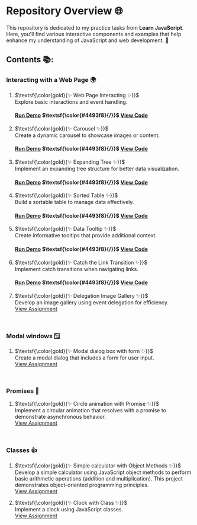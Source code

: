 # Repository Overview 🌐

This repository is dedicated to my practice tasks from **Learn JavaScript**. Here, you'll find various interactive components and examples that help enhance my understanding of JavaScript and web development. 🚀

## Contents 📚:
### Interacting with a Web Page 🌍



1. $\textsf{\color{gold}{✨ Web Page Interacting ✨}}$ <br/>
   Explore basic interactions and event handling. <br/>
   #### [Run Demo](https://kaningleb.github.io/Learn-JS/Interacting-with-a-web-page/01-Interacting/) $\textsf{\color{#4493f8}{/}}$ [View Code](https://github.com/KaninGleb/Learn-JS/tree/main/Interacting-with-a-web-page/01-Interacting)
   
3. $\textsf{\color{gold}{✨ Carousel ✨}}$ <br/>
   Create a dynamic carousel to showcase images or content. <br/>
   #### [Run Demo](https://kaningleb.github.io/Learn-JS/Interacting-with-a-web-page/02-Carousel/) $\textsf{\color{#4493f8}{/}}$ [View Code](https://github.com/KaninGleb/Learn-JS/tree/main/Interacting-with-a-web-page/02-Carousel)

3. $\textsf{\color{gold}{✨ Expanding Tree ✨}}$ <br/>
   Implement an expanding tree structure for better data visualization. <br/>
   #### [Run Demo](https://kaningleb.github.io/Learn-JS/Interacting-with-a-web-page/03-Expanding-tree/) $\textsf{\color{#4493f8}{/}}$ [View Code](https://github.com/KaninGleb/Learn-JS/tree/main/Interacting-with-a-web-page/03-Expanding-tree)

4. $\textsf{\color{gold}{✨ Sorted Table ✨}}$ <br/>
   Build a sortable table to manage data effectively. <br/>
   #### [Run Demo](https://kaningleb.github.io/Learn-JS/Interacting-with-a-web-page/04-Sorted-table/) $\textsf{\color{#4493f8}{/}}$ [View Code](https://github.com/KaninGleb/Learn-JS/tree/main/Interacting-with-a-web-page/04-Sorted-table)

5. $\textsf{\color{gold}{✨ Data Tooltip ✨}}$ <br/>
   Create informative tooltips that provide additional context. <br/>
   #### [Run Demo](https://kaningleb.github.io/Learn-JS/Interacting-with-a-web-page/05-Data-tooltip/) $\textsf{\color{#4493f8}{/}}$ [View Code](https://github.com/KaninGleb/Learn-JS/tree/main/Interacting-with-a-web-page/05-Data-tooltip)

6. $\textsf{\color{gold}{✨ Catch the Link Transition ✨}}$ <br/>
   Implement catch transitions when navigating links. <br/>
   #### [Run Demo](https://kaningleb.github.io/Learn-JS/Interacting-with-a-web-page/06-Catch-the-link-transition/) $\textsf{\color{#4493f8}{/}}$ [View Code](https://github.com/KaninGleb/Learn-JS/tree/main/Interacting-with-a-web-page/06-Catch-the-link-transition)

7. $\textsf{\color{gold}{✨ Delegation Image Gallery ✨}}$ <br/>
   Develop an image gallery using event delegation for efficiency. <br/>
   [View Assignment](https://kaningleb.github.io/Learn-JS/Interacting-with-a-web-page/07-Delegation-image-gallery/) 

<br/>

### Modal windows 🪟

1. $\textsf{\color{gold}{✨ Modal dialog box with form ✨}}$ <br/>
   Create a modal dialog that includes a form for user input. <br/>
   [View Assignment](https://kaningleb.github.io/Learn-JS/Modal-windows/01-Modal-dialog-box-with-form/)

<br/>

### Promises 🤝

1. $\textsf{\color{gold}{✨ Circle animation with Promise ✨}}$ <br/>
   Implement a circular animation that resolves with a promise to demonstrate asynchronous behavior. <br/>
   [View Assignment](https://kaningleb.github.io/Learn-JS/Promises/01-Circle-Animation-with-Promises/)
  
<br/>

### Classes 👍
1. $\textsf{\color{gold}{✨ Simple calculator with Object Methods ✨}}$ <br/>
   Develop a simple calculator using JavaScript object methods to perform basic arithmetic operations (addition and multiplication).
   This project demonstrates object-oriented programming principles. <br/>
   [View Assignment](https://kaningleb.github.io/Learn-JS/Classes/01-Simple-calculator-using-Object-methods/)

3. $\textsf{\color{gold}{✨ Clock with Class ✨}}$ <br/>
   Implement a clock using JavaScript classes. <br/>
   [View Assignment](https://kaningleb.github.io/Learn-JS/Classes/01-Clock-with-Class/)




